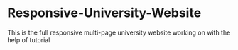 # Responsive-University-Website
This is the full responsive multi-page university website working on with the help of tutorial
